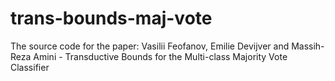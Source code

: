 # trans-bounds-maj-vote
The source code for the paper: Vasilii Feofanov, Emilie Devijver and Massih-Reza Amini - Transductive Bounds for the Multi-class Majority Vote Classifier
